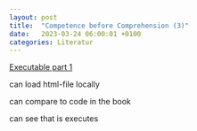 ```yaml
---
layout: post
title:  "Competence before Comprehension (3)"
date:   2023-03-24 06:00:01 +0100
categories: Literatur
---
```


[Executable part 1](http://kloimhardt.github.io/blog/html/sicmutils-as-js-book-part1.html)

can load html-file locally

can compare to code in the book

can see that is executes
